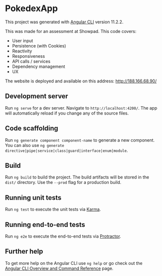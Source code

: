 # PokedexApp

This project was generated with [Angular CLI](https://github.com/angular/angular-cli) version 11.2.2.

This was made for an assessment at Showpad. This code covers:
* User input
* Persistence (with Cookies)
* Reactivity
* Responsiveness
* API calls / services
* Dependency management
* UX

The website is deployed and available on this address: http://188.166.68.90/


## Development server

Run `ng serve` for a dev server. Navigate to `http://localhost:4200/`. The app will automatically reload if you change any of the source files.

## Code scaffolding

Run `ng generate component component-name` to generate a new component. You can also use `ng generate directive|pipe|service|class|guard|interface|enum|module`.

## Build

Run `ng build` to build the project. The build artifacts will be stored in the `dist/` directory. Use the `--prod` flag for a production build.

## Running unit tests

Run `ng test` to execute the unit tests via [Karma](https://karma-runner.github.io).

## Running end-to-end tests

Run `ng e2e` to execute the end-to-end tests via [Protractor](http://www.protractortest.org/).

## Further help

To get more help on the Angular CLI use `ng help` or go check out the [Angular CLI Overview and Command Reference](https://angular.io/cli) page.
